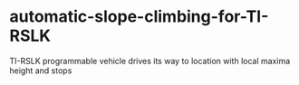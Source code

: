 # automatic-slope-climbing-for-TI-RSLK
 TI-RSLK programmable vehicle drives its way to location with local maxima height and stops
